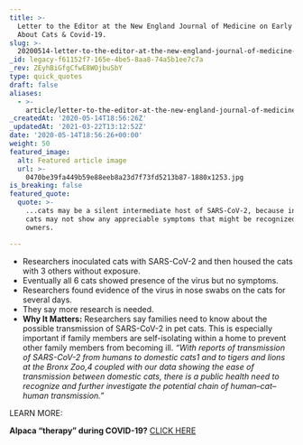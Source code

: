 ```yaml
---
title: >-
  Letter to the Editor at the New England Journal of Medicine on Early Research
  About Cats & Covid-19.
slug: >-
  20200514-letter-to-the-editor-at-the-new-england-journal-of-medicine-after-an-initial-study-on-cats-covid-19
_id: legacy-f61152f7-165e-4be5-8aa8-74a5b1ee7c7a
_rev: ZEyhBiGfgCfwE8WOjbuSbY
type: quick_quotes
draft: false
aliases:
  - >-
    article/letter-to-the-editor-at-the-new-england-journal-of-medicine-after-an-initial-study-on-cats-covid-19/
_createdAt: '2020-05-14T18:56:26Z'
_updatedAt: '2021-03-22T13:12:52Z'
date: '2020-05-14T18:56:26+00:00'
weight: 50
featured_image:
  alt: Featured article image
  url: >-
    0470be39fa449b59e88eeb8a23d7f73fd5213b87-1880x1253.jpg
is_breaking: false
featured_quote:
  quote: >-
    ...cats may be a silent intermediate host of SARS-CoV-2, because infected
    cats may not show any appreciable symptoms that might be recognized by their
    owners.

---
```

* Researchers inoculated cats with SARS-CoV-2 and then housed the cats with 3 others without exposure.
* Eventually all 6 cats showed presence of the virus but no symptoms.
* Researchers found evidence of the virus in nose swabs on the cats for several days.
* They say more research is needed.
* **Why It Matters:** Researchers say families need to know about the possible transmission of SARS-CoV-2 in pet cats. This is especially important if family members are self-isolating within a home to prevent other family members from becoming ill. _“With reports of transmission of SARS-CoV-2 from humans to domestic cats1 and to tigers and lions at the Bronx Zoo,4 coupled with our data showing the ease of transmission between domestic cats, there is a public health need to recognize and further investigate the potential chain of human–cat–human transmission.”_

LEARN MORE:

**Alpaca “therapy” during COVID-19?** [CLICK HERE](https://smarthernews.com/article/linkedin-regional-sales-manager-heather-sloven-who-booked-time-with-an-alpaca-for-a-team-conference-call-its-a-trend-folks/)